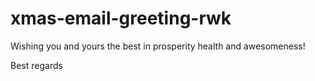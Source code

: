 # xmas-email-greeting-rwk

Wishing you and yours the best in prosperity health and awesomeness!

Best regards


 

